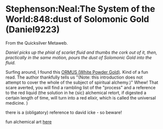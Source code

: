 
# Stephenson:Neal:The System of the World:848:dust of Solomonic Gold (Daniel9223)

From the Quicksilver Metaweb.

*Daniel picks up the phial of scarlet fluid and thumbs the cork out of it, then, practically in the same motion, pours the dust of Solomonic Gold into the fluid.*

Surfing around, I found this [ORMUS (White Powder Gold)](/http-www-greatdreams-com-alchemy-htm). Kind of a fun read. The author thankfully tells us "(Note: this introduction does not attempt to cover the whole of the subject of spiritual alchemy.)" Whew! That scare averted, you will find a rambling list of the "process" and a reference to the red liquid (the solution in he {sic} alchemical retort, if digested a certain length of time, will turn into a red elixir, which is called the universal medicine. )

there is a (obligatory) reference to david icke - so beware!

fun alchemical art [here](/http-www-levity-com-alchemy-galleries-html)


